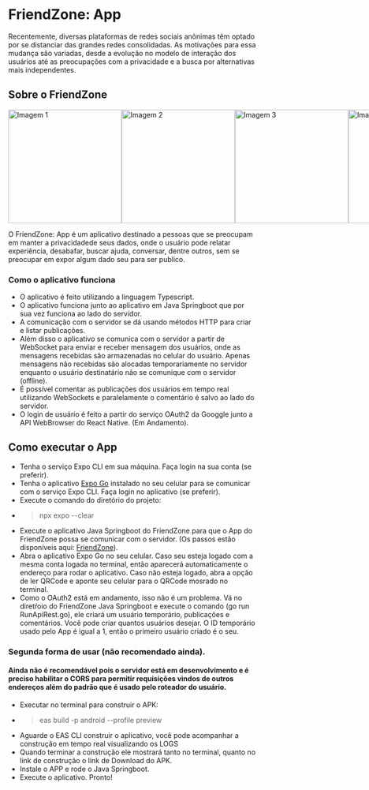 # FriendZone: App

Recentemente, diversas plataformas de redes sociais anônimas têm optado por se distanciar das grandes redes consolidadas. As motivações para essa mudança são variadas, desde a evolução no modelo de interação dos usuários até as preocupações com a privacidade e a busca por alternativas mais independentes.

## Sobre o FriendZone

<div style="display: flex; flex-direction: row;">
    <img src="https://i.ibb.co/7CfXpPX/Screenshot-20231204-110832-Expo-Go.jpg" alt="Imagem 1" width="230"/>
    <img src="https://i.ibb.co/sggM78R/Screenshot-20231125-192413-Expo-Go.jpg" alt="Imagem 2" width="230"/> 
    <img src="https://i.ibb.co/Mf0CLHh/Screenshot-20231204-110840-Expo-Go.jpg" alt="Imagem 3" width="230"/>  
    <img src="https://i.ibb.co/TPgHNQJ/Screenshot-20231204-110911-Expo-Go.jpg" alt="Imagem 4" width="230" /> 
    <img src="https://i.ibb.co/7VJ2Rx1/Screenshot-20231204-111106-Expo-Go.jpg" alt="Imagem 5" width="230"/> 
</div>  

O FriendZone: App é um aplicativo destinado a pessoas que se preocupam em manter a privacidadede seus dados, onde o usuário pode relatar experiência, desabafar, buscar ajuda, conversar, dentre outros, sem se preocupar em expor algum dado seu para ser publico.

### Como o aplicativo funciona
- O aplicativo é feito utilizando a linguagem Typescript.
- O aplicativo funciona junto ao aplicativo em Java Springboot que por sua vez funciona ao lado do servidor.
- A comunicação com o servidor se dá usando métodos HTTP para criar e listar publicações.
- Além disso o aplicativo se comunica com o servidor a partir de WebSocket para enviar e receber mensagem dos usuários, onde as mensagens recebidas são armazenadas no celular do usuário. Apenas mensagens não recebidas são alocadas temporariamente no servidor enquanto o usuário destinatário não se comunique com o servidor (offline).
- É possível comentar as publicações dos usuários em tempo real utilizando WebSockets e paralelamente o comentário é salvo ao lado do servidor.
- O login de usuário é feito a partir do serviço OAuth2 da Googgle junto a API WebBrowser do React Native. (Em Andamento).

## Como executar o App

- Tenha o serviço Expo CLI em sua máquina. Faça login na sua conta (se preferir).
- Tenha o aplicativo [Expo Go](https://play.google.com/store/apps/details?id=host.exp.exponent&hl=pt&gl=US&pli=1) instalado no seu celular para se comunicar com o serviço Expo CLI. Faça login no aplicativo (se preferir).
- Execute o comando do diretório do projeto:
- > npx expo --clear
- Execute o aplicativo Java Springboot do FriendZone para que o App do FriendZone possa se comunicar com o servidor. (Os passos estão disponíveis aqui: [FriendZone](https://github.com/LeviJunior21/FriendZn)).
- Abra o aplicativo Expo Go no seu celular. Caso seu esteja logado com a mesma conta logada no terminal, então aparecerá automaticamente o endereço para rodar o aplicativo. Caso não esteja logado, abra a opção de ler QRCode e aponte seu celular para o QRCode mosrado no terminal.
- Como o OAuth2 está em andamento, isso não é um problema. Vá no diretŕoio do FriendZone Java Springboot e execute o comando (go run RunApiRest.go), ele criará um usuário temporário, publicações e comentários. Você pode criar quantos usuários desejar. O ID temporário usado pelo App é igual a 1, então o primeiro usuário criado é o seu.

### Segunda forma de usar (não recomendado ainda).
#### Ainda não é recomendável pois o servidor está em desenvolvimento e é preciso habilitar o CORS para permitir requisições vindos de outros endereços além do padrão que é usado pelo roteador do usuário.
- Executar no terminal para construir o APK:
- > eas build -p android --profile preview
- Aguarde o EAS CLI construir o aplicativo, você pode acompanhar a construção em tempo real visualizando os LOGS
- Quando terminar a construção ele mostrará tanto no terminal, quanto no link de construção o link de Download do APK.
- Instale o APP e rode o Java Springboot.
- Execute o aplicativo. Pronto!
